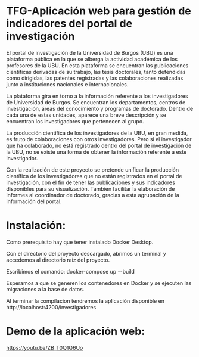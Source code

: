 # TFG-Aplicación web para gestión de indicadores del portal de investigación

El portal de investigación de la Universidad de Burgos (UBU) es una plataforma pública en la que se alberga la actividad académica de los profesores de la UBU. En esta plataforma se encuentran las publicaciones científicas derivadas de su trabajo, las tesis doctorales, tanto defendidas como dirigidas, las patentes registradas y las colaboraciones realizadas junto a instituciones nacionales e internacionales.

La plataforma gira en torno a la información referente a los investigadores de Universidad de Burgos. Se encuentran los departamentos, centros de investigación, áreas del conocimiento y programas de doctorado. Dentro de cada una de estas unidades, aparece una breve descripción y se encuentran los investigadores que pertenecen al grupo.

La producción científica de los investigadores de la UBU, en gran medida, es fruto de colaboraciones con otros investigadores. Pero si el investigador que ha colaborado, no está registrado dentro del portal de investigación de la UBU, no se existe una forma de obtener la información referente a este investigador.

Con la realización de este proyecto se pretende unificar la producción científica de los investigadores que no están registrados en el portal de investigación, con el fin de tener las publicaciones y sus indicadores disponibles para su visualización. También facilitar la elaboración de informes al coordinador de doctorado, gracias a esta agrupación de la información del portal.

# Instalación:

Como prerequisito hay que tener instalado Docker Desktop.

Con el directorio del proyecto descargado, abrimos un terminal y accedemos al directorio raíz del proyecto.

Escribimos el comando: docker-compose up --build

Esperamos a que se generen los contenedores en Docker y se ejecuten las migraciones a la base de datos. 

Al terminar la compilacion tendremos la aplicación disponible en http://localhost:4200/investigadores

# Demo de la aplicación web:

https://youtu.be/ZB_T0Q1Q6Uo